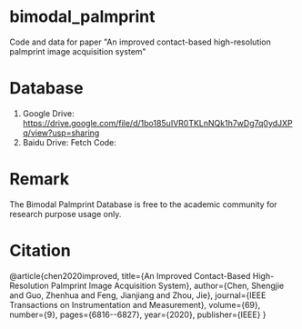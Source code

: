 # bimodal_palmprint
Code and data for paper "An improved contact-based high-resolution palmprint image acquisition system"

# Database
1. Google Drive: https://drive.google.com/file/d/1bo185uIVR0TKLnNQk1h7wDg7q0ydJXPq/view?usp=sharing
2. Baidu Drive: Fetch Code:

# Remark
The Bimodal Palmprint Database is free to the academic community for research purpose usage only.

# Citation
@article{chen2020improved,
  title={An Improved Contact-Based High-Resolution Palmprint Image Acquisition System},
  author={Chen, Shengjie and Guo, Zhenhua and Feng, Jianjiang and Zhou, Jie},
  journal={IEEE Transactions on Instrumentation and Measurement},
  volume={69},
  number={9},
  pages={6816--6827},
  year={2020},
  publisher={IEEE}
}
